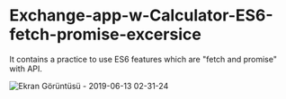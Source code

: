 # Exchange-app-w-Calculator-ES6-fetch-promise-excersice

It contains a practice to use ES6 features which are "fetch and promise" with API.

![Ekran Görüntüsü - 2019-06-13 02-31-24](https://user-images.githubusercontent.com/6658820/59393501-98c8b280-8d84-11e9-8e2b-73d7b3fe0e9a.png)
